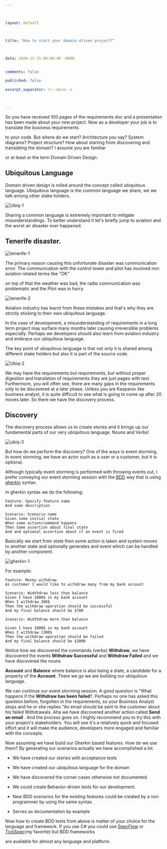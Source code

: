 ```yaml
---



layout: default



title: "How to start your domain driven project?"



date: 2020-12-15-00:00:00 -0000


comments: false

published: false

excerpt_separator: <!--more-->



---
```




So you have received 100 pages of the requirements doc and a presentation has been made about your new project. Now as a developer your job is to translate the business requirements

to your code. But where do we start? Architecture you say? System diagrams? Project structure? How about starting from discovering and translating the domain? I assume you are familiar

or at least or the term Domain Driven Design.



## Ubiquitous Language





Domain driven design is rolled around the concept called ubiquitous language. Ubiquitous language is the common language we share, we we talk among other stake holders. 



![Ubiq-1](/assets/posts/2020-12-15-How-to-start-your-domain-driven-project/ubiq-1.png)



<!--more-->

Sharing a common language is extremely important to mitigate misunderstandings. To better understand it let's briefly jump to aviation and the worst air disaster ever happened.



## Tenerife disaster. 



![tenerife-1](/assets/posts/2020-12-15-How-to-start-your-domain-driven-project/tenerife-1.png)



The primary reason causing this unfortunate disaster was communication error. The communication with the control tower and pilot has involved non aviation related terms like "OK"

on top of that the weather was bad, the radio communication was problematic and the Pilot was in hurry. 





![tenerife-2](/assets/posts/2020-12-15-How-to-start-your-domain-driven-project/tenerife-cvr.png)


Aviation industry has learnt from these mistakes and that's why they are strictly sticking to their own ubiquitous language. 

In the case of development, a misunderstanding of requirements in a long term project may surface many months later causing irreversible problems especially. Perhaps we
developers should also learn from aviation industry and embrace our ubiquitous language.



The key point of ubiquitous language is that not only it is shared among different stake holders but also it is part of the source code. 



![Ubiq-2](/assets/posts/2020-12-15-How-to-start-your-domain-driven-project/ubiq-2.png)



We may have the requirements but requirements, but without proper digestion and translation of requirements they are just pages with text. Furthermore, you will often see, 
there are many gaps in the requirements only to be discovered at a later phase. Unless you are Kasparov like business analyst, it is quite difficult to see what is going to 
come up after 20 moves later. So there we have the discovery process. 



## Discovery 

The discovery process allows us to create stories and it brings up our fundamental parts of our very ubiquitous language. Nouns and Verbs! 


![ubiq-3](/assets/posts/2020-12-15-How-to-start-your-domain-driven-project/ubiq-3.png)



But how do we perform the discovery? One of the ways is event storming. In event storming, we have an actor such as a user or a customer, but it is optional. 

Although typically event storming is performed with throwing events out, I prefer conveying our event storming session with the [BDD](https://en.wikipedia.org/wiki/Behavior-driven_development) way that is using [gherkin](https://cucumber.io/docs/gherkin/) syntax.



In gherkin syntax we do the following:



```gherkin
Feature: Specify feature name
And some description

Scenario: Scenario name
Given some initial state
When some action/command happens
Then Some assertion about final state
And and optional assertion about if an event is fired
```



Basically we start from state then some action is taken and system moves to another state and optionally generates and event which can be handled by another component.





![gherkin-1](/assets/posts/2020-12-15-How-to-start-your-domain-driven-project/gherkin-1.png)







For example:



```gherkin
Feature: Money withdraw
As customer I would like to withdraw many from my bank account

Scenario: Widthdraw less than balance
Given I have 1000$ in my bank account
When I withdraw 300$ 
Then the withdraw operation should be successful
And my final balance should be $700

Scenario: Widthdraw more than balance

Given I have 1000$ in my bank account
When I withdraw 1300$ 
Then the withdraw operation should be failed
And my final balance should be $1000
```



Notice how we discovered the commands (verbs) **Withdraw**, we have discovered the events **Withdraw Successful** and **Withdraw Failed** and we have discovered the nouns

**Account** and **Balance** where balance is also being a state, a candidate for a property of the **Account**. There we go we are building our ubiquitous language.

We can continue our event storming session. A good question is "What happens if the **Withdraw has been failed**?. Perhaps no one has asked this question before, forgotten in the requirements, so your Business Analyst stops and he or she replies "An email should be sent to the customer about his failed Withdrawals. Aha we have discovered another  action called **Send an email** . And the process goes on. I highly recommend you to try this with your project's stakeholders. You will see it's a relatively quick and focused effort and it will make the audience, developers more engaged and familiar with the concepts.



Now assuming we have build our Gherkin based features. How do we use them? By generating our scenarios actually we have accomplished a lot. 



- We have created our stories with acceptance tests

- We have created our ubiquitous language for the domain

- We have discovered the corner cases otherwise not documented

- We could create Behavior-driven tests for our development.

- New BDD scenarios for the existing features could be created by a non programmer by using the same syntax.

- Serves as documentation by example


Now how to create BDD tests from above is matter of your choice for the language and framework. If you use C# you could use [SpecFlow](https://specflow.org/) or [TickSpec](https://github.com/fsprojects/TickSpec)(my favorite) but BDD frameworks

are available for almost any language and platform.

